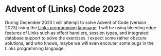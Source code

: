 # Advent of (Links) Code 2023

During December 2023 I will attempt to solve Advent of Code (version 2023) using the [Links programming language](https://links-lang.org). I will be using bleeding edge features of Links such as effect handlers, session types, and integrated database support to solve the exercises. I expect some rather obscure solutions, and who knows, maybe we will even encouter some bugs in the Links programming langauge.

